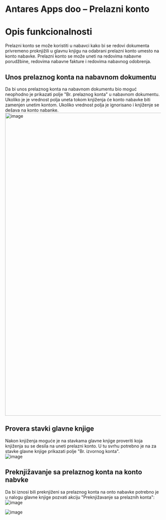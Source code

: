 # Antares Apps doo – Prelazni konto

# Opis funkcionalnosti
Prelazni konto se može koristiti u nabavci kako bi se redovi dokumenta privremeno proknjižili u glavnu knjigu na odabrani prelazni konto umesto na konto nabavke. Prelazni konto se može uneti na redovima nabavne porudžbine, redovima nabavne fakture i redovima nabavnog odobrenja.

## Unos prelaznog konta na nabavnom dokumentu
Da bi unos prelaznog konta na nabavnom dokumentu bio moguć neophodno je prikazati polje "Br. prelaznog konta" u nabavnom dokumentu. Ukoliko je je vrednost polja uneta tokom knjiženja će konto nabavke biti zamenjen unetim kontom. Ukoliko vrednost polja je ignorisano i knjiženje se dešava na konto nabanke.  
<img width="976" alt="image" src="https://github.com/user-attachments/assets/ab4f8878-661d-4c0e-8851-908720020597">

## Provera stavki glavne knjige
Nakon knjiženja moguće je na stavkama glavne knjige proveriti koja knjiženja su se desila na uneti prelazni konto. U tu svrhu potrebno je na za stavke glavne knjige prikazati polje "Br. izvornog konta".  
![image](https://github.com/user-attachments/assets/bae3cf94-26ab-41e2-8725-47e47b6fb328)

## Preknjižavanje sa prelaznog konta na konto nabvke
Da bi iznosi bili preknjiženi sa prelaznog konta na onto nabavke potrebno je u nalogu glavne knjige pozvati akciju "Preknjižavanje sa prelaznih konta":  
![image](https://github.com/user-attachments/assets/621f38ee-3ccd-4b6e-83af-6c2816a24a8d)

![image](https://github.com/user-attachments/assets/1e4d639e-0437-47d1-a153-fdb0c55ebbe7)

